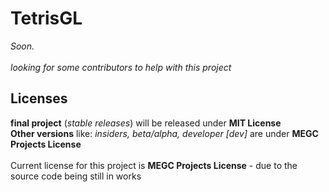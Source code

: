 # TetrisGL
_Soon._<br>
<br>
_looking for some contributors to help with this project_<br>

## Licenses
**final project** (*stable releases*) will be released under **MIT License**<br>
**Other versions** like: *insiders, beta/alpha, developer [dev]* are under **MEGC Projects License**<br>
<br>
Current license for this project is **MEGC Projects License** - due to the source code being still in works

